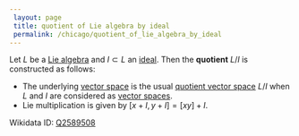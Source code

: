 ```yaml
---
 layout: page
 title: quotient of Lie algebra by ideal
 permalink: /chicago/quotient_of_lie_algebra_by_ideal
---
```

Let $L$ be a [Lie algebra](https://mathgloss.github.io/MathGloss/chicago/Lie_algebra) and $I\subset L$ an [ideal](https://mathgloss.github.io/MathGloss/chicago/ideal_of_a_Lie_algebra). Then the **quotient** $L / I$ is constructed as follows:
- The underlying [vector space](https://mathgloss.github.io/MathGloss/chicago/vector_space) is the usual [quotient vector space](https://mathgloss.github.io/MathGloss/chicago/quotient_vector_space) $L/I$ when $L$ and $I$ are considered as [vector spaces](https://mathgloss.github.io/MathGloss/chicago/vector_space). 
- Lie multiplication is given by $[x+I,y+I] = [xy]+I$.

Wikidata ID: [Q2589508](https://www.wikidata.org/wiki/Q2589508)